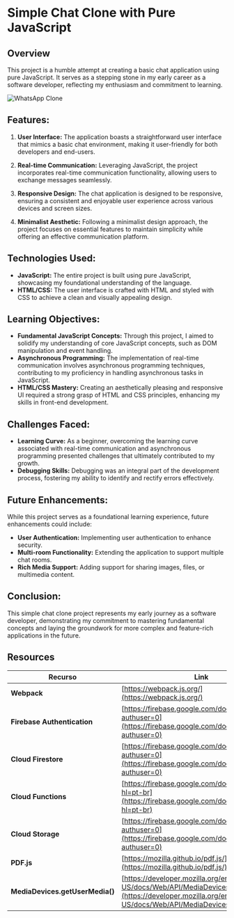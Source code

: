 # Simple Chat Clone with Pure JavaScript

## Overview
This project is a humble attempt at creating a basic chat application using pure JavaScript. It serves as a stepping stone in my early career as a software developer, reflecting my enthusiasm and commitment to learning.

![WhatsApp Clone](https://firebasestorage.googleapis.com/v0/b/hcode-com-br.appspot.com/o/whatsapp.jpg?alt=media&token=5fc78e3b-4871-424f-abfa-b765f2515d0c)


## Features:
1. **User Interface:** The application boasts a straightforward user interface that mimics a basic chat environment, making it user-friendly for both developers and end-users.

2. **Real-time Communication:** Leveraging JavaScript, the project incorporates real-time communication functionality, allowing users to exchange messages seamlessly.

3. **Responsive Design:** The chat application is designed to be responsive, ensuring a consistent and enjoyable user experience across various devices and screen sizes.

4. **Minimalist Aesthetic:** Following a minimalist design approach, the project focuses on essential features to maintain simplicity while offering an effective communication platform.

## Technologies Used:
- **JavaScript:** The entire project is built using pure JavaScript, showcasing my foundational understanding of the language.
- **HTML/CSS:** The user interface is crafted with HTML and styled with CSS to achieve a clean and visually appealing design.

## Learning Objectives:
- **Fundamental JavaScript Concepts:** Through this project, I aimed to solidify my understanding of core JavaScript concepts, such as DOM manipulation and event handling.
- **Asynchronous Programming:** The implementation of real-time communication involves asynchronous programming techniques, contributing to my proficiency in handling asynchronous tasks in JavaScript.
- **HTML/CSS Mastery:** Creating an aesthetically pleasing and responsive UI required a strong grasp of HTML and CSS principles, enhancing my skills in front-end development.

## Challenges Faced:
- **Learning Curve:** As a beginner, overcoming the learning curve associated with real-time communication and asynchronous programming presented challenges that ultimately contributed to my growth.
- **Debugging Skills:** Debugging was an integral part of the development process, fostering my ability to identify and rectify errors effectively.

## Future Enhancements:
While this project serves as a foundational learning experience, future enhancements could include:
- **User Authentication:** Implementing user authentication to enhance security.
- **Multi-room Functionality:** Extending the application to support multiple chat rooms.
- **Rich Media Support:** Adding support for sharing images, files, or multimedia content.

## Conclusion:
This simple chat clone project represents my early journey as a software developer, demonstrating my commitment to mastering fundamental concepts and laying the groundwork for more complex and feature-rich applications in the future.


## Resources

| Recurso                     | Link                                                       |
| ---------------------------- | ---------------------------------------------------------- |
| **Webpack**                  | [https://webpack.js.org/](https://webpack.js.org/)           |
| **Firebase Authentication**  | [https://firebase.google.com/docs/auth/?authuser=0](https://firebase.google.com/docs/auth/?authuser=0) |
| **Cloud Firestore**          | [https://firebase.google.com/docs/firestore/?authuser=0](https://firebase.google.com/docs/firestore/?authuser=0) |
| **Cloud Functions**          | [https://firebase.google.com/docs/functions/?hl=pt-br](https://firebase.google.com/docs/functions/?hl=pt-br) |
| **Cloud Storage**            | [https://firebase.google.com/docs/storage/?authuser=0](https://firebase.google.com/docs/storage/?authuser=0) |
| **PDF.js**                   | [https://mozilla.github.io/pdf.js/](https://mozilla.github.io/pdf.js/) |
| **MediaDevices.getUserMedia()** | [https://developer.mozilla.org/en-US/docs/Web/API/MediaDevices/getUserMedia](https://developer.mozilla.org/en-US/docs/Web/API/MediaDevices/getUserMedia) |

